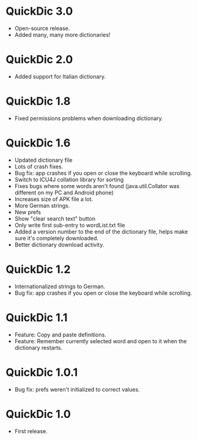 # QuickDic 3.0 #
  * Open-source release.
  * Added many, many more dictionaries!

# QuickDic 2.0 #
  * Added support for Italian dictionary.

# QuickDic 1.8 #
  * Fixed permissions problems when downloading dictionary.

# QuickDic 1.6 #
  * Updated dictionary file
  * Lots of crash fixes.
  * Bug fix: app crashes if you open or close the keyboard while scrolling.
  * Switch to ICU4J collation library for sorting
  * Fixes bugs where some words aren't found (java.util.Collator was different on my PC and Android phone)
  * Increases size of APK file a lot.
  * More German strings.
  * New prefs
  * Show "clear search text" button
  * Only write first sub-entry to wordList.txt file
  * Added a version number to the end of the dictionary file, helps make sure it's completely downloaded.
  * Better dictionary download activity.

# QuickDic 1.2 #
  * Internationalized strings to German.
  * Bug fix: app crashes if you open or close the keyboard while scrolling.

# QuickDic 1.1 #
  * Feature: Copy and paste definitions.
  * Feature: Remember currently selected word and open to it when the dictionary restarts.

# QuickDic 1.0.1 #
  * Bug fix: prefs weren't initialized to correct values.

# QuickDic 1.0 #
  * First release.